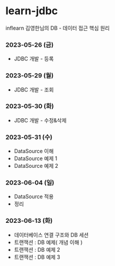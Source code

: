 # learn-jdbc
inflearn 김영한님의 DB - 데이터 접근 핵심 원리

### 2023-05-26 (금)
- JDBC 개발 - 등록

### 2023-05-29 (월)
- JDBC 개발 - 조회

### 2023-05-30 (화)
- JDBC 개발 - 수정&삭제

### 2023-05-31 (수)
- DataSource 이해
- DataSource 예제 1
- DataSource 예제 2

### 2023-06-04 (일)
- DataSource 적용
- 정리

### 2023-06-13 (화)
- 데이터베이스 연결 구조와 DB 세션
- 트랜잭션 : DB 예제( 개념 이해 )
- 트랜잭션 : DB 예제 2
- 트랜잭션 : DB 예제 3
